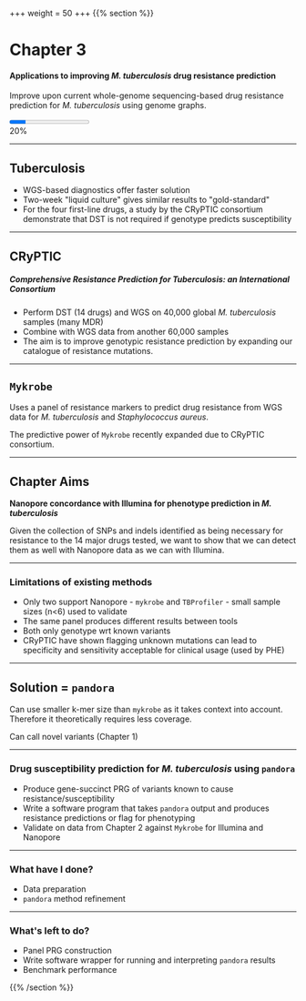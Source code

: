+++
weight = 50
+++
{{% section %}}

# Chapter 3

#### Applications to improving *M. tuberculosis* drug resistance prediction

Improve upon current whole-genome sequencing-based drug resistance prediction for *M. tuberculosis* using genome graphs.

<progress class="chapter3-progress" max="100" value="20"></progress>
</br>20%

---

## Tuberculosis

-   WGS-based diagnostics offer faster solution
-   Two-week "liquid culture" gives similar results to "gold-standard"
-   For the four first-line drugs, a study by the CRyPTIC consortium demonstrate that DST is not required if genotype predicts susceptibility

---

## CRyPTIC

##### Comprehensive Resistance Prediction for Tuberculosis: an International Consortium

-   Perform DST (14 drugs) and WGS on 40,000 global *M. tuberculosis* samples (many MDR)
-   Combine with WGS data from another 60,000 samples
-   The aim is to improve genotypic resistance prediction by expanding our catalogue of resistance mutations.

---

## `Mykrobe`

Uses a panel of resistance markers to predict drug resistance from WGS data for *M. tuberculosis*
and *Staphylococcus aureus*.

The predictive power of `Mykrobe` recently expanded due to CRyPTIC consortium.

---

## Chapter Aims

**Nanopore concordance with Illumina for phenotype prediction in _M. tuberculosis_**

Given the collection of SNPs and indels identified as being necessary for resistance to the 14 major drugs tested, we want to show that we can detect them as well with Nanopore data as we can with Illumina.

---

### Limitations of existing methods

-   Only two support Nanopore - `mykrobe` and `TBProfiler` - small sample sizes (n<6) used to validate
-   The same panel produces different results between tools
-   Both only genotype wrt known variants
-   CRyPTIC have shown flagging unknown mutations can lead to specificity and sensitivity acceptable for clinical usage (used by PHE)

---

## Solution = `pandora`

Can use smaller k-mer size than `mykrobe` as it takes context into account. Therefore it theoretically requires less coverage.

Can call novel variants (Chapter 1)

---

### Drug susceptibility prediction for *M. tuberculosis* using `pandora`

-   Produce gene-succinct PRG of variants known to cause resistance/susceptibility
-   Write a software program that takes `pandora` output and produces resistance predictions or flag for phenotyping
-   Validate on data from Chapter 2 against `Mykrobe` for Illumina and Nanopore

---

### What have I done?

- Data preparation
- `pandora` method refinement

---

### What's left to do?

- Panel PRG construction
- Write software wrapper for running and interpreting `pandora` results
- Benchmark performance

{{% /section %}}
